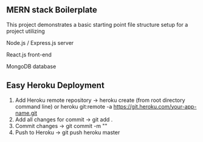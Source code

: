 ## MERN stack Boilerplate

This project demonstrates a basic starting point file structure setup for a project utilizing

Node.js / Express.js server

React.js front-end

MongoDB database

## Easy Heroku Deployment

1) Add Heroku remote repository -> heroku create (from root directory command line) or heroku git:remote -a https://git.heroku.com/your-app-name.git
2) Add all changes for commit -> git add .
3) Commit changes -> git commit -m ""
4) Push to Heroku -> git push heroku master

